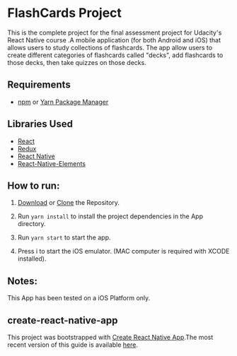 # FlashCards Project

This is the complete project for the final assessment project for Udacity's React Native course .A mobile application (for both Android and iOS) that allows users to study collections of flashcards. The app allow users to create different categories of flashcards called "decks", add flashcards to those decks, then take quizzes on those decks.

## Requirements

  * [npm](https://www.npmjs.com/) or [Yarn Package Manager](https://yarnpkg.com/)

## Libraries Used

  * [React](https://reactjs.org/)
  * [Redux](http://redux.js.org/)
  * [React Native](https://facebook.github.io/react-native/)
  * [React-Native-Elements](https://react-native-training.github.io/react-native-elements/)

## How to run:

  1. [Download](https://github.com/lbarahona/reactnd-project-flashcards/archive/master.zip) or [Clone](https://github.com/lbarahona/reactnd-project-flashcards.git) the Repository.

  2. Run `yarn install` to install the project dependencies in the App directory.

  3. Run `yarn start` to start the app.

  4. Press i to start the iOS emulator. (MAC computer is required with XCODE installed).

## Notes:
  This App has been  tested on a iOS Platform only.
  
## create-react-native-app

This project was bootstrapped with [Create React Native App](https://github.com/react-community/create-react-native-app).The most recent version of this guide is available [here](https://github.com/react-community/create-react-native-app/blob/master/react-native-scripts/template/README.md).
